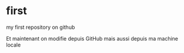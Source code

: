 # first
my first repository on github


Et maintenant on modifie depuis GitHub
mais aussi depuis ma machine locale

